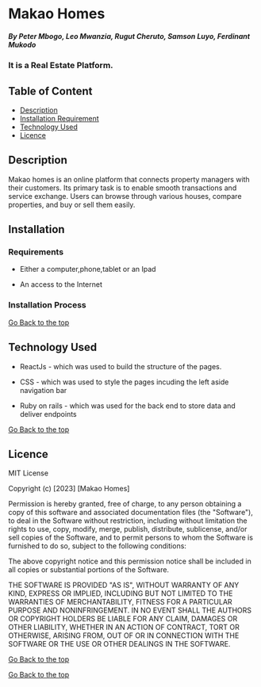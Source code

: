 # Makao Homes

##### By Peter Mbogo, Leo Mwanzia, Rugut Cheruto, Samson Luyo, Ferdinant Mukodo

### It is a Real Estate Platform.

## Table of Content

+ [Description](#description)
+ [Installation Requirement](#Installation)
+ [Technology Used](#technology-used)
+ [Licence](#licence)


## Description
<p>Makao homes is an online platform that connects property managers with their customers. Its primary task is to enable smooth transactions and service exchange. Users can browse through various houses, compare properties, and buy or sell them easily.</p>

## Installation

### Requirements

* Either a computer,phone,tablet or an Ipad

* An access to the Internet

### Installation Process

[Go Back to the top](#makao-homes)
## Technology Used
* ReactJs - which was used to build the structure of the pages.

* CSS - which was used to style the pages incuding the left aside navigation bar

* Ruby on rails - which was used for the back end to store data and deliver endpoints



[Go Back to the top](#portfolio)

## Licence

MIT License

Copyright (c) [2023] [Makao Homes]

Permission is hereby granted, free of charge, to any person obtaining a copy
of this software and associated documentation files (the "Software"), to deal
in the Software without restriction, including without limitation the rights
to use, copy, modify, merge, publish, distribute, sublicense, and/or sell
copies of the Software, and to permit persons to whom the Software is
furnished to do so, subject to the following conditions:

The above copyright notice and this permission notice shall be included in all
copies or substantial portions of the Software.

THE SOFTWARE IS PROVIDED "AS IS", WITHOUT WARRANTY OF ANY KIND, EXPRESS OR
IMPLIED, INCLUDING BUT NOT LIMITED TO THE WARRANTIES OF MERCHANTABILITY,
FITNESS FOR A PARTICULAR PURPOSE AND NONINFRINGEMENT. IN NO EVENT SHALL THE
AUTHORS OR COPYRIGHT HOLDERS BE LIABLE FOR ANY CLAIM, DAMAGES OR OTHER
LIABILITY, WHETHER IN AN ACTION OF CONTRACT, TORT OR OTHERWISE, ARISING FROM,
OUT OF OR IN CONNECTION WITH THE SOFTWARE OR THE USE OR OTHER DEALINGS IN THE
SOFTWARE.

[Go Back to the top](#makao-homes)




[Go Back to the top](#makao)